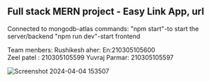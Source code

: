 ## Full stack MERN project - Easy Link App, url 
Connected to mongodb-atlas
commands:    "npm start"-to start the server/backend
              "npm run dev"-start frontend



Team menbers:
Rushikesh aher: En:210305105600  
Zeel patel  : 210305105599
Yuvraj Parmar: 210305105597


![Screenshot 2024-04-04 153507](https://github.com/Rushi-aher/projectmean/assets/125107619/b7eb27fa-bc82-48eb-9546-c7e572de0a3e)

